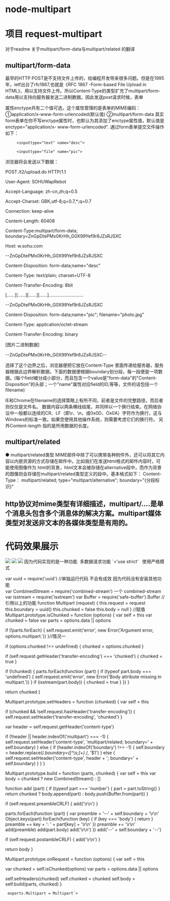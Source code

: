 # node-multipart
# 项目 request-multipart
对于readme 关于multipart/form-data与multipart/related 的翻译
## multipart/form-data
最早的HTTP POST是不支持文件上传的，给编程开发带来很多问题。但是在1995年，ietf出台了rfc1867,也就是《RFC 1867 -Form-based File Upload in HTML》，用以支持文件上传。所以Content-Type的类型扩充了multipart/form-data用以支持向服务器发送二进制数据。因此发送post请求时候，表单<form>属性enctype共有二个值可选，这个属性管理的是表单的MIME编码：
 ①application/x-www-form-urlencoded(默认值)
 ②multipart/form-data
其实form表单在你不写enctype属性时，也默认为其添加了enctype属性值，默认值是enctype="application/x- www-form-urlencoded".
通过form表单提交文件操作如下：

<form method="post"action="http://w.sohu.com/t2/upload.do" enctype=”multipart/form-data”>

         <inputtype="text" name="desc">

         <inputtype="file" name="pic">

 </form>

 

浏览器将会发送以下数据：

POST /t2/upload.do HTTP/1.1

User-Agent: SOHUWapRebot

Accept-Language: zh-cn,zh;q=0.5

Accept-Charset: GBK,utf-8;q=0.7,*;q=0.7

Connection: keep-alive

Content-Length: 60408

Content-Type:multipart/form-data; boundary=ZnGpDtePMx0KrHh_G0X99Yef9r8JZsRJSXC

Host: w.sohu.com

 

--ZnGpDtePMx0KrHh_G0X99Yef9r8JZsRJSXC

Content-Disposition: form-data;name="desc"

Content-Type: text/plain; charset=UTF-8

Content-Transfer-Encoding: 8bit

 

[......][......][......][......]...........................

--ZnGpDtePMx0KrHh_G0X99Yef9r8JZsRJSXC

Content-Disposition: form-data;name="pic"; filename="photo.jpg"

Content-Type: application/octet-stream

Content-Transfer-Encoding: binary

 

[图片二进制数据]

--ZnGpDtePMx0KrHh_G0X99Yef9r8JZsRJSXC--


选择了这个边界之后，浏览器便把它放在Content-Type 里面传递给服务器，服务器根据此边界解析数据。下面的数据便根据boundary划分段，每一段便是一项数据。(每个field被分成小部分，而且包含一个value是"form-data"的"Content-Disposition"的头部；一个"name"属性对应field的ID,等等，文件的话包括一个filename)

IE和Chrome在filename的选择策略上有所不同，前者是文件的完整路径，而后者则仅仅是文件名。
数据内容以两条横线结尾，并同样以一个换行结束。在网络协议中一般都以连续的CR、LF（即\r、\n，或0x0D、Ox0A）字符作为换行，这与Windows的标准一致。如果您使用其他操作系统，则需要考虑它们的换行符。
另外Content-length 指的是所用数据的长度。

## multipart/related
●  multipart/related类型
  MIME邮件中除了可以携带各种附件外，还可以将其它内容以内嵌资源的方式存储在邮件中。比如我们在发送html格式的邮件内容时，可能使用图像作为 html的背景，html文本会被存储在alternative段中，而作为背景的图像则会存储在multipart/related类型定义的段中。基本格式如下：
Content-Type： multipart/related;
                 type="multipart/alternative";
                 boundary="{分段标识}"
## http协议对mime类型有详细描述，multipart/....是单个消息头包含多个消息体的解决方案。multipart媒体类型对发送非文本的各媒体类型是有用的。 
# 代码效果展示
<img src="image/1.png">
<img src="image/2.png">
<img src="image/3.png">
因为代码实现的是一种功能  多数据请求功能
`<'use strict'   使用严格模式   

var uuid = require('uuid')  //单独运行代码 不会有成效 因为代码没有安装其他功能  
var CombinedStream = require('combined-stream') 一个  combined-stream
var isstream = require('isstream') 
var Buffer = require('safe-buffer').Buffer
//引用以上的功能
function Multipart (request) {
  this.request = request
  this.boundary = uuid()
  this.chunked = false
  this.body = null
}
//赋值
Multipart.prototype.isChunked = function (options) {
  var self = this
  var chunked = false
  var parts = options.data || options

  if (!parts.forEach) {
    self.request.emit('error', new Error('Argument error, options.multipart.'))
  }//情况一  

  if (options.chunked !== undefined) {
    chunked = options.chunked
  }

  if (self.request.getHeader('transfer-encoding') === 'chunked') {
    chunked = true
  }

  if (!chunked) {
    parts.forEach(function (part) {
      if (typeof part.body === 'undefined') {
        self.request.emit('error', new Error('Body attribute missing in multipart.'))
      }
      if (isstream(part.body)) {
        chunked = true
      }
    })
  }

  return chunked
}

Multipart.prototype.setHeaders = function (chunked) {
  var self = this

  if (chunked && !self.request.hasHeader('transfer-encoding')) {
    self.request.setHeader('transfer-encoding', 'chunked')
  }

  var header = self.request.getHeader('content-type')

  if (!header || header.indexOf('multipart') === -1) {
    self.request.setHeader('content-type', 'multipart/related; boundary=' + self.boundary)
  } else {
    if (header.indexOf('boundary') !== -1) {
      self.boundary = header.replace(/.*boundary=([^\s;]+).*/, '$1')
    } else {
      self.request.setHeader('content-type', header + '; boundary=' + self.boundary)
    }
  }
}

Multipart.prototype.build = function (parts, chunked) {
  var self = this
  var body = chunked ? new CombinedStream() : []

  function add (part) {
    if (typeof part === 'number') {
      part = part.toString()
    }
    return chunked ? body.append(part) : body.push(Buffer.from(part))
  }

  if (self.request.preambleCRLF) {
    add('\r\n')
  }

  parts.forEach(function (part) {
    var preamble = '--' + self.boundary + '\r\n'
    Object.keys(part).forEach(function (key) {
      if (key === 'body') { return }
      preamble += key + ': ' + part[key] + '\r\n'
    })
    preamble += '\r\n'
    add(preamble)
    add(part.body)
    add('\r\n')
  })
  add('--' + self.boundary + '--')

  if (self.request.postambleCRLF) {
    add('\r\n')
  }

  return body
}

Multipart.prototype.onRequest = function (options) {
  var self = this

  var chunked = self.isChunked(options)
  var parts = options.data || options

  self.setHeaders(chunked)
  self.chunked = chunked
  self.body = self.build(parts, chunked)
}

     exports.Multipart = Multipart`>




                 
